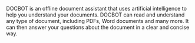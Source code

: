 DOCBOT is an offline document assistant that uses artificial intelligence to help you understand your documents. DOCBOT can read and understand any type of document, including PDFs, Word documents and many more. It can then answer your questions about the document in a clear and concise way.
